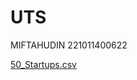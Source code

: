 # UTS
MIFTAHUDIN 221011400622

[50_Startups.csv](https://github.com/Miftahudin0/UTS/files/15323679/50_Startups.csv)
